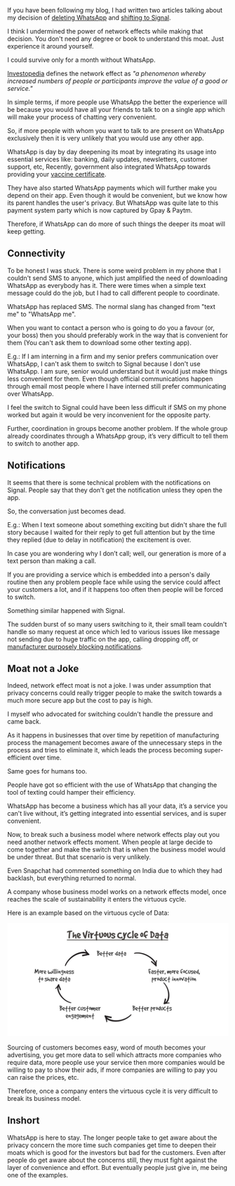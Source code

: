 If you have been following my blog, I had written two articles talking about my decision of [deleting WhatsApp](http://arjunbadola.blog/Why-Signal-Over-WhatsApp/) and [shifting to Signal](http://arjunbadola.blog/Non-Conformist/).

I think I undermined the power of network effects while making that decision. You don't need any degree or book to understand this moat. Just experience it around yourself.

I could survive only for a month without WhatsApp.

[Investopedia](https://www.investopedia.com/terms/n/network-effect.asp) defines the network effect as _"a phenomenon whereby increased numbers of people or participants improve the value of a good or service."_

In simple terms, if more people use WhatsApp the better the experience will be because you would have all your friends to talk to on a single app which will make your process of chatting very convenient. 

So, if more people with whom you want to talk to are present on WhatsApp exclusively then it is very unlikely that you would use any other app.

WhatsApp is day by day deepening its moat by integrating its usage into essential services like: banking, daily updates, newsletters, customer support, etc, Recently, government also integrated WhatsApp towards providing your [vaccine certificate](https://twitter.com/OfficeOf_MM/status/1424309658093715456).

They have also started WhatsApp payments which will further make you depend on their app. Even though it would be convenient, but we know how its parent handles the user's privacy. But WhatsApp was quite late to this payment system party which is now captured by Gpay & Paytm.

Therefore, if WhatsApp can do more of such things the deeper its moat will keep getting.

## Connectivity

To be honest I was stuck. There is some weird problem in my phone that I couldn't send SMS to anyone, which just amplified the need of downloading WhatsApp as everybody has it. There were times when a simple text message could do the job, but I had to call different people to coordinate.

WhatsApp has replaced SMS. The normal slang has changed from "text me" to "WhatsApp me".

When you want to contact a person who is going to do you a favour (or, your boss) then you should preferably work in the way that is convenient for them (You can't ask them to download some other texting app).

E.g.: If I am interning in a firm and my senior prefers communication over WhatsApp, I can't ask them to switch to Signal because I don't use WhatsApp. I am sure, senior would understand but it would just make things less convenient for them. Even though official communications happen through email most people where I have interned still prefer communicating over WhatsApp.

I feel the switch to Signal could have been less difficult if SMS on my phone worked but again it would be very inconvenient for the opposite party.

Further, coordination in groups become another problem. If the whole group already coordinates through a WhatsApp group, it’s very difficult to tell them to switch to another app.

## Notifications

It seems that there is some technical problem with the notifications on Signal. People say that they don't get the notification unless they open the app.

So, the conversation just becomes dead.

E.g.: When I text someone about something exciting but didn't share the full story because I waited for their reply to get full attention but by the time they replied (due to delay in notification) the excitement is over.

In case you are wondering why I don’t call; well, our generation is more of a text person than making a call.

If you are providing a service which is embedded into a person's daily routine then any problem people face while using the service could affect your customers a lot, and if it happens too often then people will be forced to switch.

Something similar happened with Signal. 

The sudden burst of so many users switching to it, their small team couldn't handle so many request at once which led to various issues like message not sending due to huge traffic on the app, calling dropping off, or [manufacturer purposely blocking notifications](https://twitter.com/signalapp/status/1356750728283385856).

## Moat not a Joke

Indeed, network effect moat is not a joke. I was under assumption that privacy concerns could really trigger people to make the switch towards a much more secure app but the cost to pay is high.

I myself who advocated for switching couldn't handle the pressure and came back.

As it happens in businesses that over time by repetition of manufacturing process the management becomes aware of the unnecessary steps in the process and tries to eliminate it, which leads the process becoming super-efficient over time.

Same goes for humans too.

People have got so efficient with the use of WhatsApp that changing the tool of texting could hamper their efficiency.

WhatsApp has become a business which has all your data, it’s a service you can't live without, it’s getting integrated into essential services, and is super convenient.

Now, to break such a business model where network effects play out you need another network effects moment. When people at large decide to come together and make the switch that is when the business model would be under threat. But that scenario is very unlikely.

Even Snapchat had commented something on India due to which they had backlash, but everything returned to normal.

A company whose business model works on a network effects model, once reaches the scale of sustainability it enters the virtuous cycle.

Here is an example based on the virtuous cycle of Data:

[![data cycle](/assets/datacycle.jpg)](https://venturebeat.com/2018/08/19/how-to-create-a-virtuous-cycle-of-data-with-your-customers/)

Sourcing of customers becomes easy, word of mouth becomes your advertising, you get more data to sell which attracts more companies who require data, more people use your service then more companies would be willing to pay to show their ads, if more companies are willing to pay you can raise the prices, etc.

Therefore, once a company enters the virtuous cycle it is very difficult to break its business model.

## Inshort

WhatsApp is here to stay. The longer people take to get aware about the privacy concern the more time such companies get time to deepen their moats which is good for the investors but bad for the customers. Even after people do get aware about the concerns still, they must fight against the layer of convenience and effort. But eventually people just give in, me being one of the examples.
